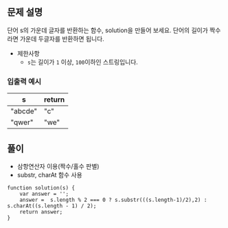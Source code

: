## 문제 설명

단어 s의 가운데 글자를 반환하는 함수, solution을 만들어 보세요. 단어의 길이가 짝수라면 가운데 두글자를 반환하면 됩니다.

- 제한사항
  - `s`는 길이가 `1` 이상, `100`이하인 스트링입니다.

### 입출력 예시

| s       | return |
| ------- | ------ |
| "abcde" | "c"    |
| "qwer"  | "we"   |

## 풀이

- 삼항연산자 이용(짝수/홀수 판별)
- substr, charAt 함수 사용

```
function solution(s) {
    var answer = '';
    answer =  s.length % 2 === 0 ? s.substr(((s.length-1)/2),2) : s.charAt((s.length - 1) / 2);
    return answer;
}
```
